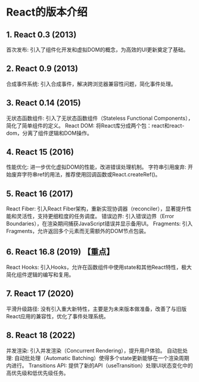 # React的版本介绍

## 1. React 0.3 (2013)
首次发布: 引入了组件化开发和虚拟DOM的概念，为高效的UI更新奠定了基础。

## 2. React 0.9 (2013)
合成事件系统: 引入合成事件，解决跨浏览器兼容性问题，简化事件处理。

## 3. React 0.14 (2015)
无状态函数组件: 引入了无状态函数组件（Stateless Functional Components），简化了简单组件的定义。
React DOM: 将React库分成两个包：react和react-dom，分离了组件逻辑和DOM操作。

## 4. React 15 (2016)
性能优化: 进一步优化虚拟DOM的性能，改进错误处理机制。
字符串引用废弃: 开始废弃字符串ref的用法，推荐使用回调函数或React.createRef()。

## 5. React 16 (2017)
React Fiber: 引入React Fiber架构，重新实现协调器（reconciler），显著提升性能和灵活性，支持更细粒度的任务调度。
错误边界: 引入错误边界（Error Boundaries），在渲染期间捕获JavaScript错误并显示备用UI。
Fragments: 引入Fragments，允许返回多个元素而无需额外的DOM节点包装。

## 6. React 16.8 (2019) 【重点】
React Hooks: 引入Hooks，允许在函数组件中使用state和其他React特性，极大简化组件逻辑的编写和复用。

## 7. React 17 (2020)
平滑升级路径: 没有引入重大新特性，主要是为未来版本做准备，改善了与旧版React应用的兼容性，优化了事件处理系统。

## 8. React 18 (2022)
并发渲染: 引入并发渲染（Concurrent Rendering），提升用户体验。
自动批处理: 自动批处理（Automatic Batching）使得多个state更新能够在一个渲染周期内进行。
Transitions API: 提供了新的API（useTransition）处理UI状态变化中的高优先级和低优先级任务。